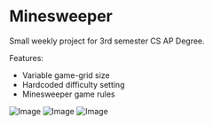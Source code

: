 # Minesweeper
Small weekly project for 3rd semester CS AP Degree.

Features:
  - Variable game-grid size
  - Hardcoded difficulty setting
  - Minesweeper game rules

![Image](1.PNG)
![Image](2.PNG)
![Image](3.PNG)
